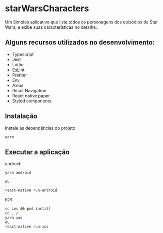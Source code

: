 # starWarsCharacters

Um Simples aplicativo que lista todos os personagens dos episódios de Star Wars, e exibe suas características no detalhe.

## Alguns recursos utilizados no desenvolvimento:

- Typescript
- Jest
- Lottie
- EsLint
- Prettier
- Env
- Axios
- React Navigation
- React native paper
- Styled components



## Instalação


Instale as dependências do projeto
```sh
yarn
```

## Executar a aplicação

android:
```sh
yarn android 

ou

react-native run-android
```


IOS:
```sh
cd ios && pod install
cd ../
yarn ios
ou
react-native run-ios
```
